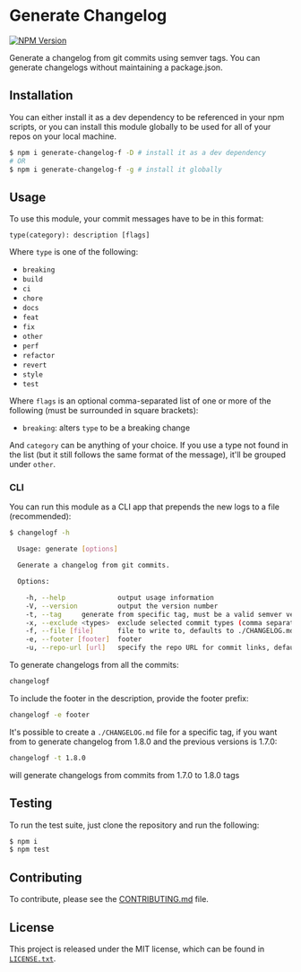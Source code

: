 # Generate Changelog

[![NPM Version](https://badge.fury.io/js/generate-changelog.svg)](https://www.npmjs.com/package/generate-changelogf)

Generate a changelog from git commits using semver tags. You can generate changelogs without maintaining a package.json.

## Installation

You can either install it as a dev dependency to be referenced in your npm scripts, or you can install this module globally to be used for all of your repos on your local machine.

```bash
$ npm i generate-changelog-f -D # install it as a dev dependency
# OR
$ npm i generate-changelog-f -g # install it globally
```

## Usage

To use this module, your commit messages have to be in this format:

```
type(category): description [flags]
```

Where `type` is one of the following:

* `breaking`
* `build`
* `ci`
* `chore`
* `docs`
* `feat`
* `fix`
* `other`
* `perf`
* `refactor`
* `revert`
* `style`
* `test`

Where `flags` is an optional comma-separated list of one or more of the following (must be surrounded in square brackets):

* `breaking`: alters `type` to be a breaking change

And `category` can be anything of your choice. If you use a type not found in the list (but it still follows the same format of the message), it'll be grouped under `other`.

### CLI

You can run this module as a CLI app that prepends the new logs to a file (recommended):

```bash
$ changelogf -h

  Usage: generate [options]

  Generate a changelog from git commits.

  Options:

    -h, --help             output usage information
    -V, --version          output the version number
    -t, --tag     generate from specific tag, must be a valid semver version (e.g. v1.2.3 or 1.2.3)
    -x, --exclude <types>  exclude selected commit types (comma separated)
    -f, --file [file]      file to write to, defaults to ./CHANGELOG.md, use - for stdout
    -e, --footer [footer]  footer
    -u, --repo-url [url]   specify the repo URL for commit links, defaults to checking the package.json
```

To generate changelogs from all the commits:

```bash
changelogf
```

To include the footer in the description, provide the footer prefix:

```bash
changelogf -e footer
```

It's possible to create a `./CHANGELOG.md` file for a specific tag, if you want from to generate changelog from 1.8.0 and the previous versions is 1.7.0:

```bash
changelogf -t 1.8.0
```

will generate changelogs from commits from 1.7.0 to 1.8.0 tags

## Testing

To run the test suite, just clone the repository and run the following:

```bash
$ npm i
$ npm test
```

## Contributing

To contribute, please see the [CONTRIBUTING.md](CONTRIBUTING.md) file.

## License

This project is released under the MIT license, which can be found in [`LICENSE.txt`](LICENSE.txt).
